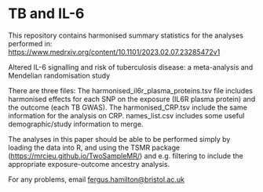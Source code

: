 # TB and IL-6

This repository contains harmonised summary statistics for the analyses performed in: 
https://www.medrxiv.org/content/10.1101/2023.02.07.23285472v1

Altered IL-6 signalling and risk of tuberculosis disease: a meta-analysis and Mendelian randomisation study

There are three files:
The harmonised_il6r_plasma_proteins.tsv file includes harmonised effects for each SNP on the exposure (IL6R plasma protein) and the outcome (each TB GWAS).
The harmonised_CRP.tsv include the same information for the analysis on CRP.
names_list.csv includes some useful demographic/study information to merge.

The analyses in this paper should be able to be performed simply by loading the data into R, and using the TSMR package (https://mrcieu.github.io/TwoSampleMR/) and e.g. filtering to include the appropriate exposure-outcome ancestry analysis.

For any problems, email fergus.hamilton@bristol.ac.uk
